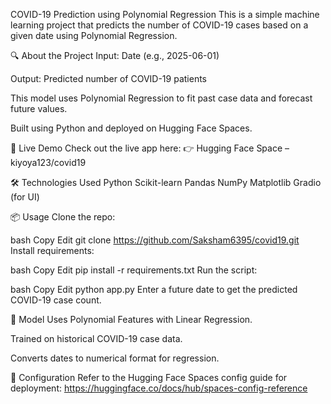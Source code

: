 COVID-19 Prediction using Polynomial Regression
This is a simple machine learning project that predicts the number of COVID-19 cases based on a given date using Polynomial Regression.

🔍 About the Project
Input: Date (e.g., 2025-06-01)

Output: Predicted number of COVID-19 patients

This model uses Polynomial Regression to fit past case data and forecast future values.

Built using Python and deployed on Hugging Face Spaces.

🚀 Live Demo
Check out the live app here:
👉 Hugging Face Space – kiyoya123/covid19

🛠 Technologies Used
Python
Scikit-learn
Pandas
NumPy
Matplotlib
Gradio (for UI)

📦 Usage
Clone the repo:

bash
Copy
Edit
git clone https://github.com/Saksham6395/covid19.git
Install requirements:

bash
Copy
Edit
pip install -r requirements.txt
Run the script:

bash
Copy
Edit
python app.py
Enter a future date to get the predicted COVID-19 case count.

🧠 Model
Uses Polynomial Features with Linear Regression.

Trained on historical COVID-19 case data.

Converts dates to numerical format for regression.

📄 Configuration
Refer to the Hugging Face Spaces config guide for deployment:
https://huggingface.co/docs/hub/spaces-config-reference
